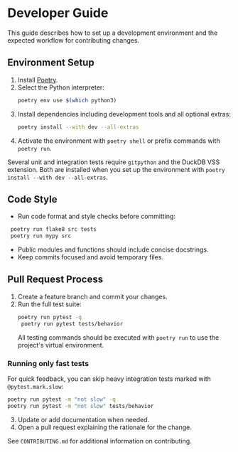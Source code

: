 # Developer Guide

This guide describes how to set up a development environment and the expected workflow for contributing changes.

## Environment Setup

1. Install [Poetry](https://python-poetry.org/docs/#installation).
2. Select the Python interpreter:
   ```bash
   poetry env use $(which python3)
   ```
3. Install dependencies including development tools and all optional extras:
   ```bash
   poetry install --with dev --all-extras
   ```
4. Activate the environment with `poetry shell` or prefix commands with `poetry run`.

Several unit and integration tests require `gitpython` and the DuckDB VSS
extension. Both are installed when you set up the environment with
`poetry install --with dev --all-extras`.

## Code Style

- Run code format and style checks before committing:
 ```bash
  poetry run flake8 src tests
  poetry run mypy src
  ```
- Public modules and functions should include concise docstrings.
- Keep commits focused and avoid temporary files.

## Pull Request Process

1. Create a feature branch and commit your changes.
2. Run the full test suite:
   ```bash
   poetry run pytest -q
    poetry run pytest tests/behavior
    ```
    All testing commands should be executed with `poetry run` to use the
    project's virtual environment.

### Running only fast tests

For quick feedback, you can skip heavy integration tests marked with
`@pytest.mark.slow`:

```bash
poetry run pytest -m "not slow" -q
poetry run pytest -m "not slow" tests/behavior
```
3. Update or add documentation when needed.
4. Open a pull request explaining the rationale for the change.

See `CONTRIBUTING.md` for additional information on contributing.
